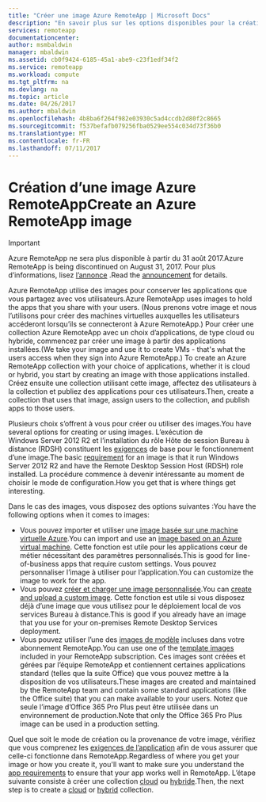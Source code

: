 ```yaml
---
title: "Créer une image Azure RemoteApp | Microsoft Docs"
description: "En savoir plus sur les options disponibles pour la création d’images pour Azure RemoteApp"
services: remoteapp
documentationcenter: 
author: msmbaldwin
manager: mbaldwin
ms.assetid: cb0f9424-6185-45a1-abe9-c23f1edf34f2
ms.service: remoteapp
ms.workload: compute
ms.tgt_pltfrm: na
ms.devlang: na
ms.topic: article
ms.date: 04/26/2017
ms.author: mbaldwin
ms.openlocfilehash: 4b8ba6f264f982e03930c5ad4ccdb2d80f2c8665
ms.sourcegitcommit: f537befafb079256fba0529ee554c034d73f36b0
ms.translationtype: MT
ms.contentlocale: fr-FR
ms.lasthandoff: 07/11/2017
---
```

# <a name="create-an-azure-remoteapp-image"></a><span data-ttu-id="cc1dd-103">Création d’une image Azure RemoteApp</span><span class="sxs-lookup"><span data-stu-id="cc1dd-103">Create an Azure RemoteApp image</span></span>
> [!IMPORTANT]
> <span data-ttu-id="cc1dd-104">Azure RemoteApp ne sera plus disponible à partir du 31 août 2017.</span><span class="sxs-lookup"><span data-stu-id="cc1dd-104">Azure RemoteApp is being discontinued on August 31, 2017.</span></span> <span data-ttu-id="cc1dd-105">Pour plus d’informations, lisez [l’annonce](https://go.microsoft.com/fwlink/?linkid=821148) .</span><span class="sxs-lookup"><span data-stu-id="cc1dd-105">Read the [announcement](https://go.microsoft.com/fwlink/?linkid=821148) for details.</span></span>
> 
> 

<span data-ttu-id="cc1dd-106">Azure RemoteApp utilise des images pour conserver les applications que vous partagez avec vos utilisateurs.</span><span class="sxs-lookup"><span data-stu-id="cc1dd-106">Azure RemoteApp uses images to hold the apps that you share with your users.</span></span> <span data-ttu-id="cc1dd-107">(Nous prenons votre image et nous l’utilisons pour créer des machines virtuelles auxquelles les utilisateurs accéderont lorsqu’ils se connecteront à Azure RemoteApp.) Pour créer une collection Azure RemoteApp avec un choix d’applications, de type cloud ou hybride, commencez par créer une image à partir des applications installées.</span><span class="sxs-lookup"><span data-stu-id="cc1dd-107">(We take your image and use it to create VMs - that's what the users access when they sign into Azure RemoteApp.) To create an Azure RemoteApp collection with your choice of applications, whether it is cloud or hybrid, you  start by creating an image with those applications installed.</span></span> <span data-ttu-id="cc1dd-108">Créez ensuite une collection utilisant cette image, affectez des utilisateurs à la collection et publiez des applications pour ces utilisateurs.</span><span class="sxs-lookup"><span data-stu-id="cc1dd-108">Then, create a collection that uses that image, assign users to the collection, and publish apps to those users.</span></span>

<span data-ttu-id="cc1dd-109">Plusieurs choix s’offrent à vous pour créer ou utiliser des images.</span><span class="sxs-lookup"><span data-stu-id="cc1dd-109">You have several options for creating or using images.</span></span> <span data-ttu-id="cc1dd-110">L’exécution de Windows Server 2012 R2 et l’installation du rôle Hôte de session Bureau à distance (RDSH) constituent les [exigences](remoteapp-imagereqs.md) de base pour le fonctionnement d’une image.</span><span class="sxs-lookup"><span data-stu-id="cc1dd-110">The basic [requirement](remoteapp-imagereqs.md) for an image is that it run Windows Server 2012 R2 and have the Remote Desktop Session Host (RDSH) role installed.</span></span> <span data-ttu-id="cc1dd-111">La procédure commence à devenir intéressante au moment de choisir le mode de configuration.</span><span class="sxs-lookup"><span data-stu-id="cc1dd-111">How you get that is where things get interesting.</span></span>

<span data-ttu-id="cc1dd-112">Dans le cas des images, vous disposez des options suivantes :</span><span class="sxs-lookup"><span data-stu-id="cc1dd-112">You have the following options when it comes to images:</span></span>

* <span data-ttu-id="cc1dd-113">Vous pouvez importer et utiliser une [image basée sur une machine virtuelle Azure](remoteapp-image-on-azurevm.md).</span><span class="sxs-lookup"><span data-stu-id="cc1dd-113">You can import and use an [image based on an Azure virtual machine](remoteapp-image-on-azurevm.md).</span></span> <span data-ttu-id="cc1dd-114">Cette fonction est utile pour les applications cœur de métier nécessitant des paramètres personnalisés.</span><span class="sxs-lookup"><span data-stu-id="cc1dd-114">This is good for line-of-business apps that require custom settings.</span></span> <span data-ttu-id="cc1dd-115">Vous pouvez personnaliser l’image à utiliser pour l’application.</span><span class="sxs-lookup"><span data-stu-id="cc1dd-115">You can customize the image to work for the app.</span></span>
* <span data-ttu-id="cc1dd-116">Vous pouvez [créer et charger une image personnalisée](remoteapp-create-custom-image.md).</span><span class="sxs-lookup"><span data-stu-id="cc1dd-116">You can [create and upload a custom image](remoteapp-create-custom-image.md).</span></span> <span data-ttu-id="cc1dd-117">Cette fonction est utile si vous disposez déjà d’une image que vous utilisez pour le déploiement local de vos services Bureau à distance.</span><span class="sxs-lookup"><span data-stu-id="cc1dd-117">This is good if you already have an image that you use for your on-premises Remote Desktop Services deployment.</span></span>
* <span data-ttu-id="cc1dd-118">Vous pouvez utiliser l’une des [images de modèle](remoteapp-images.md) incluses dans votre abonnement RemoteApp.</span><span class="sxs-lookup"><span data-stu-id="cc1dd-118">You can use one of the [template images](remoteapp-images.md) included in your RemoteApp subscription.</span></span> <span data-ttu-id="cc1dd-119">Ces images sont créées et gérées par l’équipe RemoteApp et contiennent certaines applications standard (telles que la suite Office) que vous pouvez mettre à la disposition de vos utilisateurs.</span><span class="sxs-lookup"><span data-stu-id="cc1dd-119">These images are created and maintained by the RemoteApp team and contain some standard applications (like the Office suite) that you can make available to your users.</span></span> <span data-ttu-id="cc1dd-120">Notez que seule l’image d’Office 365 Pro Plus peut être utilisée dans un environnement de production.</span><span class="sxs-lookup"><span data-stu-id="cc1dd-120">Note that only the Office 365 Pro Plus image can be used in a production setting.</span></span>

<span data-ttu-id="cc1dd-121">Quel que soit le mode de création ou la provenance de votre image, vérifiez que vous comprenez les [exigences de l’application](remoteapp-appreqs.md) afin de vous assurer que celle-ci fonctionne dans RemoteApp.</span><span class="sxs-lookup"><span data-stu-id="cc1dd-121">Regardless of where you get your image or how you create it, you'll want to make sure you understand the [app requirements](remoteapp-appreqs.md) to ensure that your app works well in RemoteApp.</span></span> <span data-ttu-id="cc1dd-122">L’étape suivante consiste à créer une collection [cloud](remoteapp-create-cloud-deployment.md) ou [hybride](remoteapp-create-hybrid-deployment.md).</span><span class="sxs-lookup"><span data-stu-id="cc1dd-122">Then, the next step is to create a [cloud](remoteapp-create-cloud-deployment.md) or [hybrid](remoteapp-create-hybrid-deployment.md) collection.</span></span>

